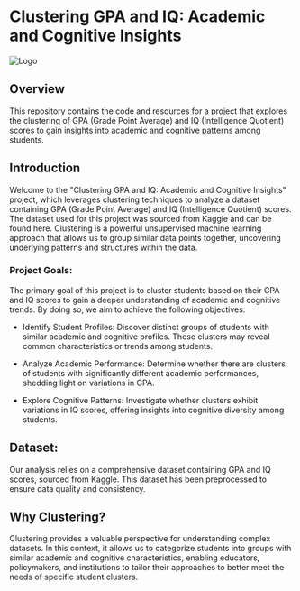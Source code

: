 
# Clustering GPA and IQ: Academic and Cognitive Insights

![Logo](https://assets.digination.id/crop/0x0:0x0/x/photo/2018/10/11/940249322.jpg)

## Overview

This repository contains the code and resources for a project that explores the clustering of GPA (Grade Point Average) and IQ (Intelligence Quotient) scores to gain insights into academic and cognitive patterns among students.

## Introduction

Welcome to the "Clustering GPA and IQ: Academic and Cognitive Insights" project, which leverages clustering techniques to analyze a dataset containing GPA (Grade Point Average) and IQ (Intelligence Quotient) scores. The dataset used for this project was sourced from Kaggle and can be found here. Clustering is a powerful unsupervised machine learning approach that allows us to group similar data points together, uncovering underlying patterns and structures within the data.

### Project Goals:

The primary goal of this project is to cluster students based on their GPA and IQ scores to gain a deeper understanding of academic and cognitive trends. By doing so, we aim to achieve the following objectives:

- Identify Student Profiles: Discover distinct groups of students with similar academic and cognitive profiles. These clusters may reveal common characteristics or trends among students.

- Analyze Academic Performance: Determine whether there are clusters of students with significantly different academic performances, shedding light on variations in GPA.

- Explore Cognitive Patterns: Investigate whether clusters exhibit variations in IQ scores, offering insights into cognitive diversity among students.

## Dataset:

Our analysis relies on a comprehensive dataset containing GPA and IQ scores, sourced from Kaggle. This dataset has been preprocessed to ensure data quality and consistency.

## Why Clustering?

Clustering provides a valuable perspective for understanding complex datasets. In this context, it allows us to categorize students into groups with similar academic and cognitive characteristics, enabling educators, policymakers, and institutions to tailor their approaches to better meet the needs of specific student clusters.
